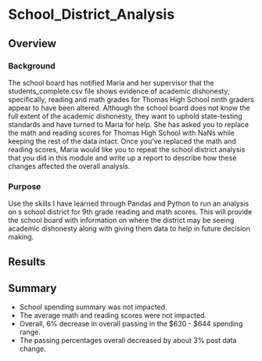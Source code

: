 # School_District_Analysis
## Overview
### Background
The school board has notified Maria and her supervisor that the students_complete.csv file shows evidence of academic dishonesty; specifically, reading and math grades for Thomas High School ninth graders appear to have been altered. Although the school board does not know the full extent of the academic dishonesty, they want to uphold state-testing standards and have turned to Maria for help. She has asked you to replace the math and reading scores for Thomas High School with NaNs while keeping the rest of the data intact. Once you’ve replaced the math and reading scores, Maria would like you to repeat the school district analysis that you did in this module and write up a report to describe how these changes affected the overall analysis.
### Purpose
Use the skills I have learned through Pandas and Python to run an analysis on s school district for 9th grade reading and math scores.  This will provide the school board with information on where the district may be seeing academic dishonesty along with giving them data to help in future decision making.

## Results









## Summary
* School spending summary was not impacted.
* The average math and reading scores were not impacted.
* Overall, 6% decrease in overall passing in the $630 - $644 spending range.
* The passing percentages overall decreased by about 3% post data change.
